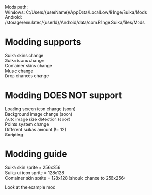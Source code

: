 
Mods path:  
Windows: C:/Users/{userName}/AppData/LocalLow/R1nge/Suika/Mods  
Android: /storage/emulated/{userId}/Android/data/com.R1nge.Suika/files/Mods  

# Modding supports  
Suika skins change  
Suika icons change  
Container skins change  
Music change  
Drop chances change

# Modding DOES NOT support  
Loading screen icon change (soon)  
Background image change (soon)  
Auto image size detection (soon)  
Points system change  
Different suikas amount (!= 12)  
Scripting

# Modding guide
Suika skin sprite = 256x256  
Suika ui icon sprite = 128x128  
Container skin sprite = 128x128 (should change to 256x256)  

Look at the example mod
